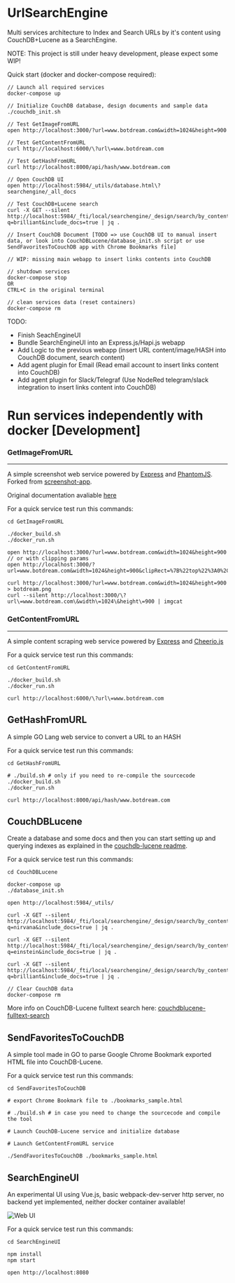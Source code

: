 # UrlSearchEngine

Multi services architecture to Index and Search URLs by it's content using CouchDB+Lucene as a SearchEngine. 

NOTE: This project is still under heavy development, please expect some WIP!

Quick start (docker and docker-compose required):

```
// Launch all required services
docker-compose up

// Initialize CouchDB database, design documents and sample data
./couchdb_init.sh

// Test GetImageFromURL
open http://localhost:3000/?url=www.botdream.com&width=1024&height=900

// Test GetContentFromURL
curl http://localhost:6000/\?url\=www.botdream.com

// Test GetHashFromURL
curl http://localhost:8000/api/hash/www.botdream.com

// Open CouchDB UI
open http://localhost:5984/_utils/database.html\?searchengine/_all_docs

// Test CouchDB+Lucene search
curl -X GET --silent http://localhost:5984/_fti/local/searchengine/_design/search/by_content?q=brilliant&include_docs=true | jq .

// Insert CouchDB Document [TODO => use CouchDB UI to manual insert data, or look into CouchDBLucene/database_init.sh script or use SendFavoritesToCouchDB app with Chrome Bookmarks file]

// WIP: missing main webapp to insert links contents into CouchDB

// shutdown services
docker-compose stop
OR
CTRL+C in the original terminal

// clean services data (reset containers)
docker-compose rm
```

TODO:

* Finish SeachEngineUI
* Bundle SearchEngineUI into an Express.js/Hapi.js webapp
* Add Logic to the previous webapp (insert URL content/image/HASH into CouchDB document, search content)
* Add agent plugin for Email (Read email account to insert links content into CouchDB)
* Add agent plugin for Slack/Telegraf (Use NodeRed telegram/slack integration to insert links content into CouchDB)



# Run services independently with docker [Development]

### GetImageFromURL
-----------------------

A simple screenshot web service powered by [Express](http://expressjs.com) and [PhantomJS](http://www.phantomjs.org/). Forked from [screenshot-app](http://github.com/visionmedia/screenshot-app).

Original documentation avaliable [here](https://github.com/nneves/UrlSearchEngine/screenshot-as-a-service/Readme.md)

For a quick service test run this commands:

```
cd GetImageFromURL

./docker_build.sh
./docker_run.sh

open http://localhost:3000/?url=www.botdream.com&width=1024&height=900
// or with clipping params
open http://localhost:3000/?url=www.botdream.com&width=1024&height=900&clipRect=%7B%22top%22%3A0%2C%22left%22%3A0%2C%22width%22%3A1024%2C%22height%22%3A800%7D

curl http://localhost:3000/?url=www.botdream.com&width=1024&height=900 > botdream.png
curl --silent http://localhost:3000/\?url\=www.botdream.com\&width\=1024\&height\=900 | imgcat
```

### GetContentFromURL
-----------------------
A simple content scraping web service powered by [Express](http://expressjs.com) and [Cheerio.js](https://cheerio.js.org/)

For a quick service test run this commands:

```
cd GetContentFromURL

./docker_build.sh
./docker_run.sh

curl http://localhost:6000/\?url\=www.botdream.com
```

GetHashFromURL
-----------------------
A simple GO Lang web service to convert a URL to an HASH

For a quick service test run this commands:

```
cd GetHashFromURL

# ./build.sh # only if you need to re-compile the sourcecode
./docker_build.sh
./docker_run.sh

curl http://localhost:8000/api/hash/www.botdream.com
```

CouchDBLucene
-----------------------
Create a database and some docs and then you can start setting up and querying indexes as explained in the [couchdb-lucene readme](https://github.com/rnewson/couchdb-lucene#indexing-strategy).

For a quick service test run this commands:

```
cd CouchDBLucene

docker-compose up
./database_init.sh

open http://localhost:5984/_utils/

curl -X GET --silent http://localhost:5984/_fti/local/searchengine/_design/search/by_content?q=nirvana&include_docs=true | jq .

curl -X GET --silent http://localhost:5984/_fti/local/searchengine/_design/search/by_content?q=einstein&include_docs=true | jq .

curl -X GET --silent http://localhost:5984/_fti/local/searchengine/_design/search/by_content?q=brilliant&include_docs=true | jq .

// Clear CouchDB data
docker-compose rm
```

More info on CouchDB-Lucene fulltext search here: [couchdblucene-fulltext-search](http://www.slideshare.net/martin.rehfeld/couchdblucene)


SendFavoritesToCouchDB
-----------------------
A simple tool made in GO to parse Google Chrome Bookmark exported HTML file into CouchDB-Lucene.


For a quick service test run this commands:

```
cd SendFavoritesToCouchDB

# export Chrome Bookmark file to ./bookmarks_sample.html

# ./build.sh # in case you need to change the sourcecode and compile the tool

# Launch CouchDB-Lucene service and initialize database

# Launch GetContentFromURL service

./SendFavoritesToCouchDB ./bookmarks_sample.html
```

SearchEngineUI
-----------------------
An experimental UI using Vue.js, basic webpack-dev-server http server, no backend yet implemented, neither docker container available!

![Web UI](https://cldup.com/2sYdRTkeLF.png)

For a quick service test run this commands:

```
cd SearchEngineUI

npm install
npm start

open http://localhost:8080
```
